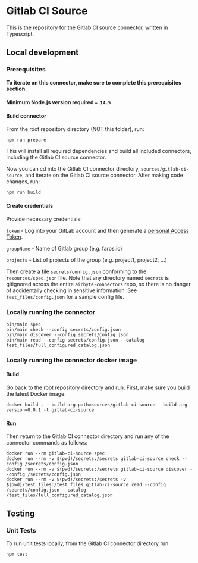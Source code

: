 # Gitlab CI Source

This is the repository for the Gitlab CI source connector, written in Typescript.

## Local development

### Prerequisites

**To iterate on this connector, make sure to complete this prerequisites
section.**

#### Minimum Node.js version required `= 14.5`

#### Build connector

From the root repository directory (NOT this folder), run:

```
npm run prepare
```

This will install all required dependencies and build all included connectors,
including the Gitlab CI source connector.

Now you can cd into the Gitlab CI connector directory, `sources/gitlab-ci-source`,
and iterate on the Gitlab CI source connector. After making code changes, run:

```
npm run build
```

#### Create credentials

Provide necessary credentials:

`token` - Log into your GitLab account and then generate a [personal Access Token](https://docs.gitlab.com/ee/user/profile/personal_access_tokens.html).

`groupName` - Name of Gitlab group (e.g. faros.io)

`projects` - List of projects of the group (e.g. project1, project2, ...)

Then create a file `secrets/config.json`
conforming to the `resources/spec.json` file. Note that any directory named
`secrets` is gitignored across the entire `airbyte-connectors` repo, so there is
no danger of accidentally checking in sensitive information. See
`test_files/config.json` for a sample config file.

### Locally running the connector

```
bin/main spec
bin/main check --config secrets/config.json
bin/main discover --config secrets/config.json
bin/main read --config secrets/config.json --catalog test_files/full_configured_catalog.json
```

### Locally running the connector docker image

#### Build

Go back to the root repository directory and run:
First, make sure you build the latest Docker image:

```
docker build . --build-arg path=sources/gitlab-ci-source --build-arg version=0.0.1 -t gitlab-ci-source
```

#### Run

Then return to the Gitlab CI connector directory and run any of the connector
commands as follows:

```
docker run --rm gitlab-ci-source spec
docker run --rm -v $(pwd)/secrets:/secrets gitlab-ci-source check --config /secrets/config.json
docker run --rm -v $(pwd)/secrets:/secrets gitlab-ci-source discover --config /secrets/config.json
docker run --rm -v $(pwd)/secrets:/secrets -v $(pwd)/test_files:/test_files gitlab-ci-source read --config /secrets/config.json --catalog /test_files/full_configured_catalog.json
```

## Testing

### Unit Tests

To run unit tests locally, from the Gitlab CI connector directory run:

```
npm test
```
